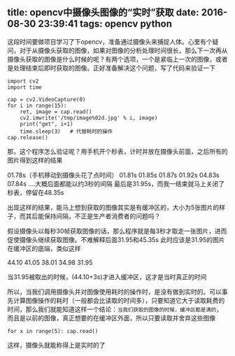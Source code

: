 title: opencv中摄像头图像的“实时”获取
date: 2016-08-30 23:39:41
tags:
  opencv
  python
---
这段时间要做项目学习了下opencv，准备通过摄像头来捕捉人体。心里有个疑问，对于从摄像头获取的图像，如果对图像的分析处理时间很长，那么下一次再从摄像头获取的图像是什么时候的呢？有两个选项，一个是紧临上一次的图像，或者是处理结束后即时获取的图像。正好准备解决这个问题，写了代码来验证一下

    import cv2
    import time

    cap = cv2.VideoCapture(0)
    for i in range(15):
        ret, image = cap.read()
        cv2.imwrite('/tmp/image%02d.jpg' % i, image)
        print("get", i+1)
        time.sleep(3)   # 代替耗时的操作
    cap.release()

那，这个程序怎么验证呢？用手机开个秒表，计时并放在摄像头前面，之后所有的图片得到这样的结果

01.78s（手机移动到摄像头花了点时间）
01.81s
01.85s
01.87s
01.92s
04.83s
07.84s
....大概后面都能以约3秒的间隔
最后是31.95s，而我一结束就马上关闭了秒表，停留在48.35s

出现这样的结果，能马上想到获取的图像其实是有缓冲区的，大小为5张图片的样子，而其后能保持间隔，不正是生产者消费者的问题吗？

假设摄像头以每秒30帧获取图像的话，那么程序就是每3秒才取走一张图片，进而促使摄像头继续获取图像。不难解释后面31.95和45.35s
此时应该是31.95的图片在缓冲区的底端，类似这样

44.10
41.05
38.01
34.98
31.95

当31.95被取出的时候，(44.10+3s)才进入缓冲区，这才是当时真正的时间

所以，当我们调用摄像头并对图像使用耗时的操作时，是没有做到实时的。可以事先计算图像操作的耗时（一般都会比读取的时间多），只要知道它大于读取耗费的时间，那么我们就能知道这样一个结论：`当我们获取的图像的时候，缓冲区都是满的`，而且是以前的图像，真正想要的在缓冲区外面，所以只要读取并舍弃这些图像

    for x in range(5): cap.read()

这样，摄像头就能称得上是实时的了
